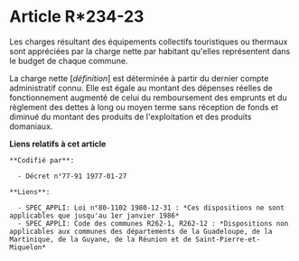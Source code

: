# Article R*234-23

Les charges résultant des équipements collectifs touristiques ou thermaux sont appréciées par la charge nette par habitant
qu'elles représentent dans le budget de chaque commune.

La charge nette [*définition*] est déterminée à partir du dernier compte administratif connu. Elle est égale au montant des
dépenses réelles de fonctionnement augmenté de celui du remboursement des emprunts et du règlement des dettes à long ou moyen
terme sans réception de fonds et diminué du montant des produits de l'exploitation et des produits domaniaux.

**Liens relatifs à cet article**

	**Codifié par**:

	  - Décret n°77-91 1977-01-27

	**Liens**:

	  - SPEC_APPLI: Loi n°80-1102 1980-12-31 : *Ces dispositions ne sont applicables que jusqu'au 1er janvier 1986*
	  - SPEC_APPLI: Code des communes R262-1, R262-12 : *Dispositions non applicables aux communes des départements de la Guadeloupe, de la Martinique, de la Guyane, de la Réunion et de Saint-Pierre-et-Miquelon*

